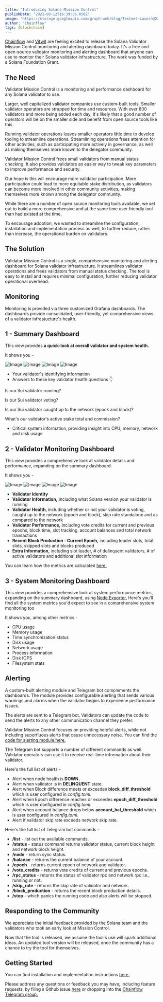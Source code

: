 ```yaml
---
title: "Introducing Solana Mission Control"
publishDate: "2021-08-12T16:39:36.050Z"
image: "https://storage.googleapis.com/graph-web/blog/Testnet-Launch@2x.jpg"
author: "Chainflow"
tags: [blockchain]
---
```


[Chainflow](https://chainflow.io/chainflow-staking-systems/) and [Vitwit](https://vitwit.com/) are feeling excited to release the Solana Validator Mission Control monitoring and alerting dashboard today. It's a free and open-source validator monitoring and alerting dashboard that anyone can use to monitor their Solana validator infrastructure. The work was funded by a Solana Foundation Grant.

## The Need

Validator Mission Control is a monitoring and performance dashboard for any Solana validator to use.

Larger, well capitalized validator companies use custom-built tools. Smaller validator operators are strapped for time and resources. With over 800 validators and more being added each day, it's likely that a good number of operators will be on the smaller side and benefit from open source tools like this.

Running validator operations leaves smaller operators little time to develop tooling to streamline operations. Streamlining operations frees attention for other activities, such as participating more actively in governance, as well as making themselves more known to the delegator community.

Validator Mission Control frees small validators from manual status checking. It also provides validators an easier way to tweak key parameters to improve performance and security.

Our hope is this will encourage more validator participation. More participation could lead to more equitable stake distribution, as validators can become more involved in other community activities, making themselves more known among the delegator community.

While there are a number of open source monitoring tools available, we set out to build a more comprehensive and at the same time user friendly tool than had existed at the time.

To encourage adoption, we wanted to streamline the configuration, installation and implementation process as well, to further reduce, rather than increase, the operational burden on validators.

## The Solution

Validator Mission Control is a single, comprehensive monitoring and alerting dashboard for Solana validator infrastructure. It streamlines validator operations and frees validators from manual status checking. The tool is easy to install and requires minimal configuration, further reducing validator operational overhead.

## Monitoring

Monitoring is provided via three customized Grafana dashboards. The dashboards provide consolidated, user-friendly, yet comprehensive views of a validator infrastucture's health.

## 1 - Summary Dashboard

This view provides **a quick-look at overall validator and system health.**

It shows you -

<img src="https://chainflow.io/content/images/size/w1000/2023/06/ms1-1.png" alt="Image">
<img src="https://chainflow.io/content/images/size/w1000/2023/06/ms2-1.png" alt="Image">
<img src="https://chainflow.io/content/images/size/w1000/2023/06/ms3-1.png" alt="Image">
<img src="https://chainflow.io/content/images/size/w1000/2023/06/ms4-1.png" alt="Image">

- Your validator's identifying information
- Answers to these key validator health questions 👇

Is our Sui validator running?

Is our Sui validator voting?

Is our Sui validator caught up to the network (epock and block)?

What's our validator's active stake total and commission?

- Critical system information, providing insight into CPU, memory, network and disk usage

## 2 - Validator Monitoring Dashboard

This view provides a comprehensive look at validator details and performance, expanding on the summary dashboard.

It shows you -

<img src="https://chainflow.io/content/images/size/w1000/2023/06/ms5-1.png" alt="Image">
<img src="https://chainflow.io/content/images/size/w1000/2023/06/ms6-1.png" alt="Image">
<img src="https://chainflow.io/content/images/size/w1000/2023/06/ms7-1.png" alt="Image">
<img src="https://chainflow.io/content/images/size/w1000/2023/06/ms8-1.png" alt="Image">

- **Validator Identity**
- **Validator Information,** including what Solana version your validator is running
- **Validator Health**, including whether or not your validator is voting, caught up to the network (epoch and block), skip rate standalone and as compared to the network
- **Validator Performance,** including vote credits for current and previous epochs, block time, slot tracking, account balances and total network transactions
- **Recent Block Production - Current Epoch,** including leader slots, total slots, skipped slots and blocks produced
- **Extra Information,** including slot leader, # of delinquent validators, # of active validators and additional slot information

You can learn how the metrics are calculated [here.](https://github.com/Chainflow/solana-mission-control/blob/main/docs/metric-cal.md)

## 3 - System Monitoring Dashboard

This view provides a comprehensive look at system performance metrics, expanding on the summary dashboard, using [Node Exporter.](https://grafana.com/oss/prometheus/exporters/node-exporter/) Here's you'll find all the system metrics you'd expect to see in a comprehensive system monitoring too

It shows you, among other metrics -

- CPU usage
- Memory usage
- Time synchronization status
- Disk usage
- Network usage
- Process information
- Disk IOPS
- Filesystem stats

## Alerting

A custom-built alerting module and Telegram bot complements the dashboards. The module provides configurable alerting that sends various warnings and alarms when the validator begins to experience performance issues.

The alerts are sent to a Telegram bot. Validators can update the code to send the alerts to any other communication channel they prefer.

Validator Mission Control focuses on providing helpful alerts, while not including superfluous alerts that cause unnecessary noise. You can find [the code for alerting module here.](https://github.com/Chainflow/solana-mission-control-private/tree/main/alerter)

The Telegram bot supports a number of different commands as well. Validator operators can use it to receive real-time information about their validator.

Here's the full list of alerts -

- Alert when node health is **DOWN.**
- Alert when validator is in **DELINQUENT** state.
- Alert when Block difference meets or exceedes **block_diff_threshold** which is user configured in _config.toml._
- Alert when Epoch difference reaches or exceedes **epoch_diff_threshold** which is user configured in _config.toml._
- Alert when account balance drops below **account_bal_threshold** which is user configured in _config.toml._
- Alert if validator skip rate exceeds network skip rate.

Here's the full list of Telegram bot commands -

- **/list** - list out the available commands.
- **/status** - status command returns validator status, current block height and network block height.
- **/node** - return sync status.
- **/balance** - returns the current balance of your account.
- **/epoch** - returns current epoch of network and validator.
- **/vote_credits** - returns vote credits of current and previous epochs.
- **/rpc_status** - returns the status of validator rpc and network rpc i.e., running or not.
- **/skip_rate** - returns the skip rate of validator and network.
- **/block_production** - returns the recent block production details.
- **/stop** - which panics the running code and also alerts will be stopped.

## Responding to the Community

We appreciate the initial feedback provided by the Solana team and the validators who took an early look at Mission Control.

Now that the tool is released, we assume the tool's use will spark additional ideas. An updated tool version will be released, once the community has a chance to try the tool for themselves.

## Getting Started

You can find installation and implementation instructions [here.](https://github.com/Chainflow/solana-mission-control)

Please address any questions or feedback you may have, including feature requests, by filing a Github issue [here](https://github.com/Chainflow/solana-mission-control) or dropping into the [Chainflow Telegram group.](https://t.me/chainflowpos)
